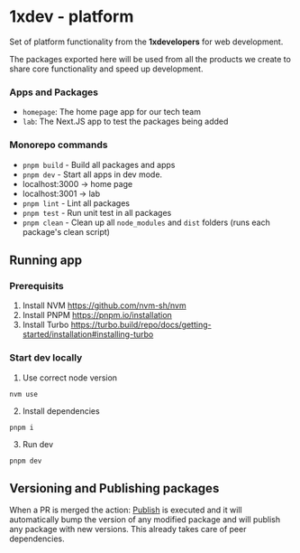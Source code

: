 # 1xdev - platform

Set of platform functionality from the **1xdevelopers** for web development. 

The packages exported here will be used from all the products we create to share core functionality and speed up development.

### Apps and Packages

- `homepage`: The home page app for our tech team
- `lab`: The Next.JS app to test the packages being added

### Monorepo commands

- `pnpm build` - Build all packages and apps
- `pnpm dev` - Start all apps in dev mode.
 - localhost:3000 -> home page
 - localhost:3001 -> lab   
- `pnpm lint` - Lint all packages
- `pnpm test` - Run unit test in all packages
- `pnpm clean` - Clean up all `node_modules` and `dist` folders (runs each package's clean script)

## Running app

### Prerequisits
1. Install NVM
  https://github.com/nvm-sh/nvm
2. Install PNPM
  https://pnpm.io/installation
3. Install Turbo
  https://turbo.build/repo/docs/getting-started/installation#installing-turbo

### Start dev locally
1. Use correct node version
```
nvm use
```
2. Install dependencies
```
pnpm i
```
3. Run dev
```
pnpm dev
```

## Versioning and Publishing packages

When a PR is merged the action: [Publish](https://github.com/devxicans/platform/actions/workflows/release.yml) is executed and it will automatically bump the version of any modified package and will publish any package with new versions. This already takes care of peer dependencies.
